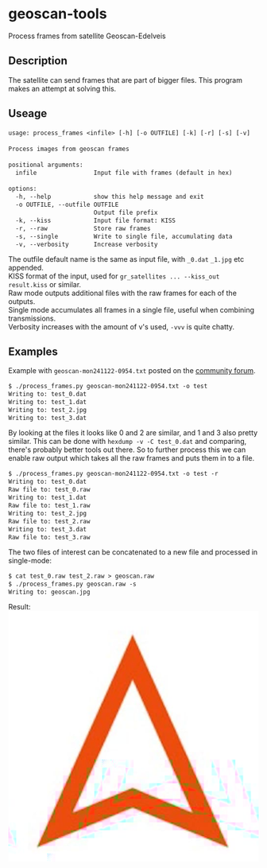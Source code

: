 # geoscan-tools
Process frames from satellite Geoscan-Edelveis

## Description
The satellite can send frames that are part of bigger files. This program makes an attempt at solving this.

## Useage

```
usage: process_frames <infile> [-h] [-o OUTFILE] [-k] [-r] [-s] [-v]

Process images from geoscan frames

positional arguments:
  infile                Input file with frames (default in hex)

options:
  -h, --help            show this help message and exit
  -o OUTFILE, --outfile OUTFILE
                        Output file prefix
  -k, --kiss            Input file format: KISS
  -r, --raw             Store raw frames
  -s, --single          Write to single file, accumulating data
  -v, --verbosity       Increase verbosity
```
The outfile default name is the same as input file, with `_0.dat` `_1.jpg` etc appended.<br>
KISS format of the input, used for `gr_satellites ... --kiss_out result.kiss` or similar.<br>
Raw mode outputs additional files with the raw frames for each of the outputs.<br>
Single mode accumulates all frames in a single file, useful when combining transmissions.<br>
Verbosity increases with the amount of v's used, `-vvv` is quite chatty.<br>

## Examples
Example with `geoscan-mon241122-0954.txt` posted on the [community forum](https://community.libre.space/t/geoscan-edelveis-mission/9644/104).

```
$ ./process_frames.py geoscan-mon241122-0954.txt -o test
Writing to: test_0.dat
Writing to: test_1.dat
Writing to: test_2.jpg
Writing to: test_3.dat
```
By looking at the files it looks like 0 and 2 are similar, and 1 and 3 also pretty similar.
This can be done with `hexdump -v -C test_0.dat` and comparing, there's probably better tools out there.
So to further process this we can enable raw output which takes all the raw frames and puts them in to a file.

```
$ ./process_frames.py geoscan-mon241122-0954.txt -o test -r
Writing to: test_0.dat
Raw file to: test_0.raw
Writing to: test_1.dat
Raw file to: test_1.raw
Writing to: test_2.jpg
Raw file to: test_2.raw
Writing to: test_3.dat
Raw file to: test_3.raw
```

The two files of interest can be concatenated to a new file and processed in single-mode:
```
$ cat test_0.raw test_2.raw > geoscan.raw
$ ./process_frames.py geoscan.raw -s
Writing to: geoscan.jpg
```

Result:<br>
![geoscan](geoscan.jpg)
